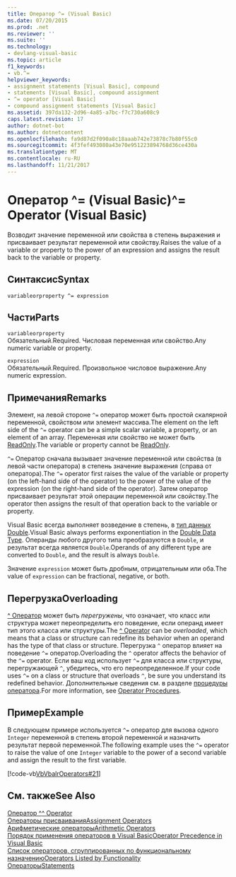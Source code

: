 ```yaml
---
title: Оператор ^= (Visual Basic)
ms.date: 07/20/2015
ms.prod: .net
ms.reviewer: ''
ms.suite: ''
ms.technology:
- devlang-visual-basic
ms.topic: article
f1_keywords:
- vb.^=
helpviewer_keywords:
- assignment statements [Visual Basic], compound
- statements [Visual Basic], compound assignment
- ^= operator [Visual Basic]
- compound assignment statements [Visual Basic]
ms.assetid: 397da132-2d96-4a85-a7bc-f7c730a608c9
caps.latest.revision: 17
author: dotnet-bot
ms.author: dotnetcontent
ms.openlocfilehash: fa9d87d2f090a8c18aaab742e73878c7b80f55c0
ms.sourcegitcommit: 4f3fef493080a43e70e951223894768d36ce430a
ms.translationtype: MT
ms.contentlocale: ru-RU
ms.lasthandoff: 11/21/2017
---
```

# <a name="-operator-visual-basic"></a><span data-ttu-id="e5d60-102">Оператор ^= (Visual Basic)</span><span class="sxs-lookup"><span data-stu-id="e5d60-102">^= Operator (Visual Basic)</span></span>
<span data-ttu-id="e5d60-103">Возводит значение переменной или свойства в степень выражения и присваивает результат переменной или свойству.</span><span class="sxs-lookup"><span data-stu-id="e5d60-103">Raises the value of a variable or property to the power of an expression and assigns the result back to the variable or property.</span></span>  
  
## <a name="syntax"></a><span data-ttu-id="e5d60-104">Синтаксис</span><span class="sxs-lookup"><span data-stu-id="e5d60-104">Syntax</span></span>  
  
```  
variableorproperty ^= expression  
```  
  
## <a name="parts"></a><span data-ttu-id="e5d60-105">Части</span><span class="sxs-lookup"><span data-stu-id="e5d60-105">Parts</span></span>  
 `variableorproperty`  
 <span data-ttu-id="e5d60-106">Обязательный.</span><span class="sxs-lookup"><span data-stu-id="e5d60-106">Required.</span></span> <span data-ttu-id="e5d60-107">Числовая переменная или свойство.</span><span class="sxs-lookup"><span data-stu-id="e5d60-107">Any numeric variable or property.</span></span>  
  
 `expression`  
 <span data-ttu-id="e5d60-108">Обязательный.</span><span class="sxs-lookup"><span data-stu-id="e5d60-108">Required.</span></span> <span data-ttu-id="e5d60-109">Произвольное числовое выражение.</span><span class="sxs-lookup"><span data-stu-id="e5d60-109">Any numeric expression.</span></span>  
  
## <a name="remarks"></a><span data-ttu-id="e5d60-110">Примечания</span><span class="sxs-lookup"><span data-stu-id="e5d60-110">Remarks</span></span>  
 <span data-ttu-id="e5d60-111">Элемент, на левой стороне `^=` оператор может быть простой скалярной переменной, свойством или элемент массива.</span><span class="sxs-lookup"><span data-stu-id="e5d60-111">The element on the left side of the `^=` operator can be a simple scalar variable, a property, or an element of an array.</span></span> <span data-ttu-id="e5d60-112">Переменная или свойство не может быть [ReadOnly](../../../visual-basic/language-reference/modifiers/readonly.md).</span><span class="sxs-lookup"><span data-stu-id="e5d60-112">The variable or property cannot be [ReadOnly](../../../visual-basic/language-reference/modifiers/readonly.md).</span></span>  
  
 <span data-ttu-id="e5d60-113">`^=` Оператор сначала вызывает значение переменной или свойства (в левой части оператора) в степень значение выражения (справа от оператора).</span><span class="sxs-lookup"><span data-stu-id="e5d60-113">The `^=` operator first raises the value of the variable or property (on the left-hand side of the operator) to the power of the value of the expression (on the right-hand side of the operator).</span></span> <span data-ttu-id="e5d60-114">Затем оператор присваивает результат этой операции переменной или свойству.</span><span class="sxs-lookup"><span data-stu-id="e5d60-114">The operator then assigns the result of that operation back to the variable or property.</span></span>  
  
 <span data-ttu-id="e5d60-115">Visual Basic всегда выполняет возведение в степень, в [тип данных Double](../../../visual-basic/language-reference/data-types/double-data-type.md).</span><span class="sxs-lookup"><span data-stu-id="e5d60-115">Visual Basic always performs exponentiation in the [Double Data Type](../../../visual-basic/language-reference/data-types/double-data-type.md).</span></span> <span data-ttu-id="e5d60-116">Операнды любого другого типа преобразуются в `Double`, и результат всегда является `Double`.</span><span class="sxs-lookup"><span data-stu-id="e5d60-116">Operands of any different type are converted to `Double`, and the result is always `Double`.</span></span>  
  
 <span data-ttu-id="e5d60-117">Значение `expression` может быть дробным, отрицательным или оба.</span><span class="sxs-lookup"><span data-stu-id="e5d60-117">The value of `expression` can be fractional, negative, or both.</span></span>  
  
## <a name="overloading"></a><span data-ttu-id="e5d60-118">Перегрузка</span><span class="sxs-lookup"><span data-stu-id="e5d60-118">Overloading</span></span>  
 <span data-ttu-id="e5d60-119">[^ Оператор](../../../visual-basic/language-reference/operators/exponentiation-operator.md) может быть *перегружены*, что означает, что класс или структура может переопределить его поведение, если операнд имеет тип этого класса или структуры.</span><span class="sxs-lookup"><span data-stu-id="e5d60-119">The [^ Operator](../../../visual-basic/language-reference/operators/exponentiation-operator.md) can be *overloaded*, which means that a class or structure can redefine its behavior when an operand has the type of that class or structure.</span></span> <span data-ttu-id="e5d60-120">Перегрузка `^` оператор влияет на поведение `^=` оператор.</span><span class="sxs-lookup"><span data-stu-id="e5d60-120">Overloading the `^` operator affects the behavior of the `^=` operator.</span></span> <span data-ttu-id="e5d60-121">Если ваш код использует `^=` для класса или структуры, перегружающей `^`, убедитесь, что его переопределенное.</span><span class="sxs-lookup"><span data-stu-id="e5d60-121">If your code uses `^=` on a class or structure that overloads `^`, be sure you understand its redefined behavior.</span></span> <span data-ttu-id="e5d60-122">Дополнительные сведения см. в разделе [процедуры оператора](../../../visual-basic/programming-guide/language-features/procedures/operator-procedures.md).</span><span class="sxs-lookup"><span data-stu-id="e5d60-122">For more information, see [Operator Procedures](../../../visual-basic/programming-guide/language-features/procedures/operator-procedures.md).</span></span>  
  
## <a name="example"></a><span data-ttu-id="e5d60-123">Пример</span><span class="sxs-lookup"><span data-stu-id="e5d60-123">Example</span></span>  
 <span data-ttu-id="e5d60-124">В следующем примере используется `^=` оператор для вызова одного `Integer` переменной в степень второй переменной и назначить результат первой переменной.</span><span class="sxs-lookup"><span data-stu-id="e5d60-124">The following example uses the `^=` operator to raise the value of one `Integer` variable to the power of a second variable and assign the result to the first variable.</span></span>  
  
 [!code-vb[VbVbalrOperators#21](../../../visual-basic/language-reference/operators/codesnippet/VisualBasic/exponentiation-assignment-operator_1.vb)]  
  
## <a name="see-also"></a><span data-ttu-id="e5d60-125">См. также</span><span class="sxs-lookup"><span data-stu-id="e5d60-125">See Also</span></span>  
 [<span data-ttu-id="e5d60-126">Оператор ^</span><span class="sxs-lookup"><span data-stu-id="e5d60-126">^ Operator</span></span>](../../../visual-basic/language-reference/operators/exponentiation-operator.md)  
 [<span data-ttu-id="e5d60-127">Операторы присваивания</span><span class="sxs-lookup"><span data-stu-id="e5d60-127">Assignment Operators</span></span>](../../../visual-basic/language-reference/operators/assignment-operators.md)  
 [<span data-ttu-id="e5d60-128">Арифметические операторы</span><span class="sxs-lookup"><span data-stu-id="e5d60-128">Arithmetic Operators</span></span>](../../../visual-basic/language-reference/operators/arithmetic-operators.md)  
 [<span data-ttu-id="e5d60-129">Порядок применения операторов в Visual Basic</span><span class="sxs-lookup"><span data-stu-id="e5d60-129">Operator Precedence in Visual Basic</span></span>](../../../visual-basic/language-reference/operators/operator-precedence.md)  
 [<span data-ttu-id="e5d60-130">Список операторов, сгруппированных по функциональному назначению</span><span class="sxs-lookup"><span data-stu-id="e5d60-130">Operators Listed by Functionality</span></span>](../../../visual-basic/language-reference/operators/operators-listed-by-functionality.md)  
 [<span data-ttu-id="e5d60-131">Операторы</span><span class="sxs-lookup"><span data-stu-id="e5d60-131">Statements</span></span>](../../../visual-basic/programming-guide/language-features/statements.md)
